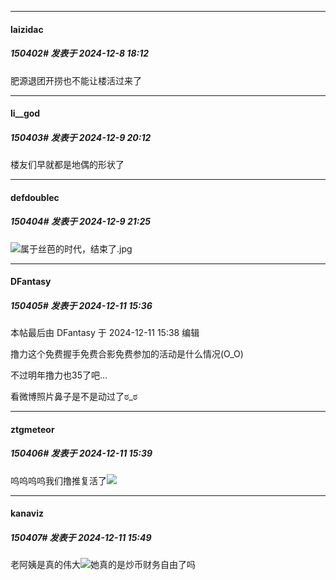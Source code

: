 ﻿
*****

####  laizidac  
##### 150402#       发表于 2024-12-8 18:12

肥源退团开捞也不能让楼活过来了


*****

####  li__god  
##### 150403#       发表于 2024-12-9 20:12

楼友们早就都是地偶的形状了


*****

####  defdoublec  
##### 150404#       发表于 2024-12-9 21:25

<img src="https://static.saraba1st.com/image/smiley/face2017/037.png" referrerpolicy="no-referrer">属于丝芭的时代，结束了.jpg


*****

####  DFantasy  
##### 150405#       发表于 2024-12-11 15:36

 本帖最后由 DFantasy 于 2024-12-11 15:38 编辑 

撸力这个免费握手免费合影免费参加的活动是什么情况(O_O)

不过明年撸力也35了吧…

看微博照片鼻子是不是动过了ಠ_ಠ

*****

####  ztgmeteor  
##### 150406#       发表于 2024-12-11 15:39

呜呜呜呜我们撸推复活了<img src="https://static.saraba1st.com/image/smiley/face2017/136.png" referrerpolicy="no-referrer">


*****

####  kanaviz  
##### 150407#       发表于 2024-12-11 15:49

老阿姨是真的伟大<img src="https://static.saraba1st.com/image/smiley/face2017/139.png" referrerpolicy="no-referrer">她真的是炒币财务自由了吗

